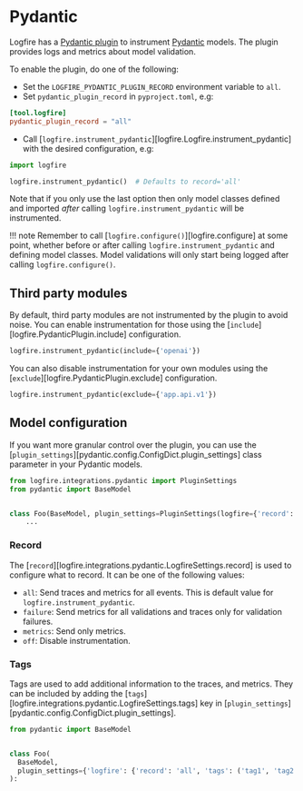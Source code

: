 # Pydantic

Logfire has a [Pydantic plugin][pydantic-plugin] to instrument [Pydantic][pydantic] models.
The plugin provides logs and metrics about model validation.

To enable the plugin, do one of the following:

- Set the `LOGFIRE_PYDANTIC_PLUGIN_RECORD` environment variable to `all`.
- Set `pydantic_plugin_record` in `pyproject.toml`, e.g:

```toml
[tool.logfire]
pydantic_plugin_record = "all"
```

- Call [`logfire.instrument_pydantic`][logfire.Logfire.instrument_pydantic] with the desired configuration, e.g:

```py
import logfire

logfire.instrument_pydantic()  # Defaults to record='all'
```

Note that if you only use the last option then only model classes defined and imported *after* calling `logfire.instrument_pydantic`
will be instrumented.

!!! note
    Remember to call [`logfire.configure()`][logfire.configure] at some point, whether before or after
    calling `logfire.instrument_pydantic` and defining model classes.
    Model validations will only start being logged after calling `logfire.configure()`.

## Third party modules

By default, third party modules are not instrumented by the plugin to avoid noise. You can enable instrumentation for those
using the [`include`][logfire.PydanticPlugin.include] configuration.

```py
logfire.instrument_pydantic(include={'openai'})
```

You can also disable instrumentation for your own modules using the
[`exclude`][logfire.PydanticPlugin.exclude] configuration.

```py
logfire.instrument_pydantic(exclude={'app.api.v1'})
```

## Model configuration

If you want more granular control over the plugin, you can use the
[`plugin_settings`][pydantic.config.ConfigDict.plugin_settings] class parameter in your Pydantic models.

```py
from logfire.integrations.pydantic import PluginSettings
from pydantic import BaseModel


class Foo(BaseModel, plugin_settings=PluginSettings(logfire={'record': 'failure'})):
    ...
```

### Record

The [`record`][logfire.integrations.pydantic.LogfireSettings.record] is used to configure what to record.
It can be one of the following values:

  * `all`: Send traces and metrics for all events. This is default value for `logfire.instrument_pydantic`.
  * `failure`: Send metrics for all validations and traces only for validation failures.
  * `metrics`: Send only metrics.
  * `off`: Disable instrumentation.

<!--
[Sampling](../usage/sampling.md) can be configured by `trace_sample_rate` key in
[`plugin_settings`][pydantic.config.ConfigDict.plugin_settings].

```py
from pydantic import BaseModel


class Foo(BaseModel, plugin_settings={'logfire': {'record': 'all', 'trace_sample_rate': 0.4}}):
    ...
```
-->

### Tags

Tags are used to add additional information to the traces, and metrics. They can be included by
adding the [`tags`][logfire.integrations.pydantic.LogfireSettings.tags] key in
[`plugin_settings`][pydantic.config.ConfigDict.plugin_settings].

```py
from pydantic import BaseModel


class Foo(
  BaseModel,
  plugin_settings={'logfire': {'record': 'all', 'tags': ('tag1', 'tag2')}}
):
```

[pydantic]: https://docs.pydantic.dev/latest/
[pydantic-plugin]: https://docs.pydantic.dev/latest/concepts/plugins/
